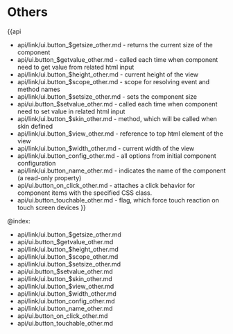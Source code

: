 Others
=======

{{api
- api/link/ui.button_$getsize_other.md - returns the current size of the component
- api/ui.button_$getvalue_other.md - called each time when component need to get value from related html input
- api/link/ui.button_$height_other.md - current height of the view
- api/link/ui.button_$scope_other.md - scope for resolving event and method names
- api/link/ui.button_$setsize_other.md - sets the component size
- api/ui.button_$setvalue_other.md - called each time when component need to set value in related html input
- api/link/ui.button_$skin_other.md - method, which will be called when skin defined
- api/link/ui.button_$view_other.md - reference to top html element of the view
- api/link/ui.button_$width_other.md - current width of the view
- api/link/ui.button_config_other.md - all options from initial component configuration
- api/link/ui.button_name_other.md - indicates the name of the component (a read-only property)
- api/ui.button_on_click_other.md - attaches a click behavior for component items with the specified CSS class.
- api/ui.button_touchable_other.md - flag, which force touch reaction on touch screen devices
}}

@index:
- api/link/ui.button_$getsize_other.md
- api/ui.button_$getvalue_other.md
- api/link/ui.button_$height_other.md
- api/link/ui.button_$scope_other.md
- api/link/ui.button_$setsize_other.md
- api/ui.button_$setvalue_other.md
- api/link/ui.button_$skin_other.md
- api/link/ui.button_$view_other.md
- api/link/ui.button_$width_other.md
- api/link/ui.button_config_other.md
- api/link/ui.button_name_other.md
- api/ui.button_on_click_other.md
- api/ui.button_touchable_other.md


